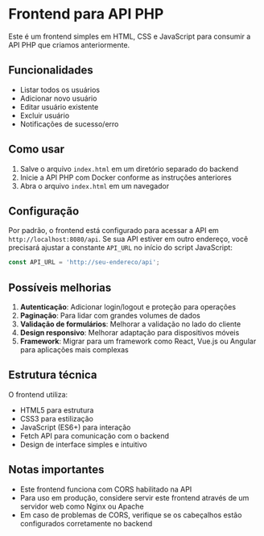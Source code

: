 # Frontend para API PHP

Este é um frontend simples em HTML, CSS e JavaScript para consumir a API PHP que criamos anteriormente.

## Funcionalidades

- Listar todos os usuários
- Adicionar novo usuário
- Editar usuário existente
- Excluir usuário
- Notificações de sucesso/erro

## Como usar

1. Salve o arquivo `index.html` em um diretório separado do backend
2. Inicie a API PHP com Docker conforme as instruções anteriores
3. Abra o arquivo `index.html` em um navegador

## Configuração

Por padrão, o frontend está configurado para acessar a API em `http://localhost:8080/api`. Se sua API estiver em outro endereço, você precisará ajustar a constante `API_URL` no início do script JavaScript:

```javascript
const API_URL = 'http://seu-endereco/api';
```

## Possíveis melhorias

1. **Autenticação**: Adicionar login/logout e proteção para operações
2. **Paginação**: Para lidar com grandes volumes de dados
3. **Validação de formulários**: Melhorar a validação no lado do cliente
4. **Design responsivo**: Melhorar adaptação para dispositivos móveis
5. **Framework**: Migrar para um framework como React, Vue.js ou Angular para aplicações mais complexas

## Estrutura técnica

O frontend utiliza:
- HTML5 para estrutura
- CSS3 para estilização
- JavaScript (ES6+) para interação
- Fetch API para comunicação com o backend
- Design de interface simples e intuitivo

## Notas importantes

- Este frontend funciona com CORS habilitado na API
- Para uso em produção, considere servir este frontend através de um servidor web como Nginx ou Apache
- Em caso de problemas de CORS, verifique se os cabeçalhos estão configurados corretamente no backend